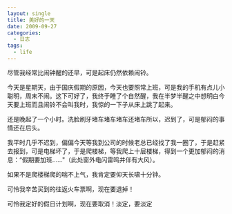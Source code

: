 ```yaml
---
layout: single
title: 美好的一天
date: 2009-09-27
categories:
  - 日志
tags:
  - life
---
```


尽管我经常比闹钟醒的还早，可是起床仍然依赖闹铃。

今天是星期天，由于国庆假期的原因，今天也要照常上班，可是我的手机有点儿小聪明，周末不闹。这下可好了，我终于睡了个自然醒，我在半梦半醒之中想明白今天要上班而且闹铃不会叫我时，我惊的一下子从床上跳了起来。

还是晚起了一个小时。洗脸刷牙堵车堵车堵车还堵车所以，迟到了，可是郁闷的事情还在后头。

我平时几乎不迟到，偏偏今天等我到公司的时候老总已经找了我一圈了，于是赶紧去报到，可是电梯坏了，于是爬楼梯，等我爬上十层楼梯，得到一个更加郁闷的消息：“假期要加班......\"（此处窗外电闪雷鸣并伴有大风）。

如果不是爬楼梯爬的喘不上气，我肯定要仰天长啸十分钟。

可怜我辛苦买到的往返火车票啊，现在要退掉！

可怜我定好的假日计划啊，现在要取消！淡定，要淡定
